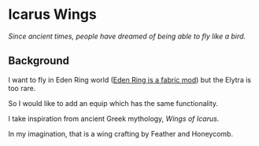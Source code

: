 # Icarus Wings

*Since ancient times, people have dreamed of being able to fly like a bird.*

## Background

I want to fly in Eden Ring world ([Eden Ring is a fabric mod](https://github.com/paulevsGitch/EdenRing)) but the Elytra is too rare.

So I would like to add an equip which has the same functionality.

I take inspiration from ancient Greek mythology, *Wings of Icarus*.

In my imagination, that is a wing crafting by Feather and Honeycomb.
